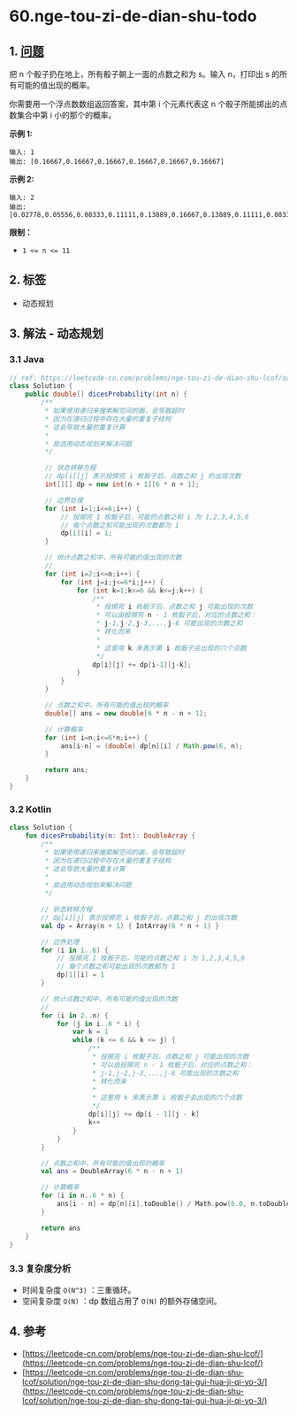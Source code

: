 # 60.nge-tou-zi-de-dian-shu-todo

## 1. [问题](https://leetcode-cn.com/problems/nge-tou-zi-de-dian-shu-lcof/)

把 n 个骰子扔在地上，所有骰子朝上一面的点数之和为 s。输入 n，打印出 s 的所有可能的值出现的概率。

你需要用一个浮点数数组返回答案，其中第 i 个元素代表这 n 个骰子所能掷出的点数集合中第 i 小的那个的概率。

**示例 1:**

```text
输入: 1
输出: [0.16667,0.16667,0.16667,0.16667,0.16667,0.16667]
```

**示例 2:**

```text
输入: 2
输出: [0.02778,0.05556,0.08333,0.11111,0.13889,0.16667,0.13889,0.11111,0.08333,0.05556,0.02778]
```

**限制：**

* `1 <= n <= 11`

## 2. 标签

* 动态规划

## 3. 解法 - 动态规划

### 3.1 Java

```java
// ref: https://leetcode-cn.com/problems/nge-tou-zi-de-dian-shu-lcof/solution/nge-tou-zi-de-dian-shu-dong-tai-gui-hua-ji-qi-yo-3/
class Solution {
    public double[] dicesProbability(int n) {
        /**
         * 如果使用递归来搜索解空间的画，会导致超时
         * 因为在递归过程中存在大量的重复子结构
         * 这会导致大量的重复计算
         * 
         * 故选用动态规划来解决问题
         */

         // 状态转移方程
         // dp[i][j] 表示投掷完 i 枚骰子后，点数之和 j 的出现次数
         int[][] dp = new int[n + 1][6 * n + 1];

         // 边界处理
         for (int i=1;i<=6;i++) {
             // 投掷完 1 枚骰子后，可能的点数之和 i 为 1,2,3,4,5,6
             // 每个点数之和可能出现的次数都为 1
             dp[1][i] = 1; 
         }

         // 统计点数之和中，所有可能的值出现的次数
         // 
         for (int i=2;i<=n;i++) {
             for (int j=i;j<=6*i;j++) {
                 for (int k=1;k<=6 && k<=j;k++) {
                     /**
                      * 投掷完 i 枚骰子后，点数之和 j 可能出现的次数
                      * 可以由投掷完 n - 1 枚骰子后，对应的点数之和：
                      * j-1,j-2,j-3,...,j-6 可能出现的次数之和
                      * 转化而来
                      *
                      * 这里用 k 来表示第 i 枚骰子会出现的六个点数
                      */
                     dp[i][j] += dp[i-1][j-k];
                 }
             }
         }

         // 点数之和中，所有可能的值出现的概率
         double[] ans = new double[6 * n - n + 1];

         // 计算概率 
         for (int i=n;i<=6*n;i++) {
             ans[i-n] = (double) dp[n][i] / Math.pow(6, n);
         }

         return ans;
    }
}
```

### 3.2 Kotlin

```kotlin
class Solution {
    fun dicesProbability(n: Int): DoubleArray {
        /**
         * 如果使用递归来搜索解空间的画，会导致超时
         * 因为在递归过程中存在大量的重复子结构
         * 这会导致大量的重复计算
         *
         * 故选用动态规划来解决问题
         */

        // 状态转移方程
        // dp[i][j] 表示投掷完 i 枚骰子后，点数之和 j 的出现次数
        val dp = Array(n + 1) { IntArray(6 * n + 1) }

        // 边界处理
        for (i in 1..6) {
            // 投掷完 1 枚骰子后，可能的点数之和 i 为 1,2,3,4,5,6
            // 每个点数之和可能出现的次数都为 1
            dp[1][i] = 1
        }

        // 统计点数之和中，所有可能的值出现的次数
        //
        for (i in 2..n) {
            for (j in i..6 * i) {
                var k = 1
                while (k <= 6 && k <= j) {
                    /**
                     * 投掷完 i 枚骰子后，点数之和 j 可能出现的次数
                     * 可以由投掷完 n - 1 枚骰子后，对应的点数之和：
                     * j-1,j-2,j-3,...,j-6 可能出现的次数之和
                     * 转化而来
                     *
                     * 这里用 k 来表示第 i 枚骰子会出现的六个点数
                     */
                    dp[i][j] += dp[i - 1][j - k]
                    k++
                }
            }
        }

        // 点数之和中，所有可能的值出现的概率
        val ans = DoubleArray(6 * n - n + 1)

        // 计算概率
        for (i in n..6 * n) {
            ans[i - n] = dp[n][i].toDouble() / Math.pow(6.0, n.toDouble())
        }

        return ans
    }
}
```

### 3.3 复杂度分析

* 时间复杂度 `O(N^3)` ：三重循环。
* 空间复杂度 `O(N)` ：dp 数组占用了 `O(N)` 的额外存储空间。

## 4. 参考

* [https://leetcode-cn.com/problems/nge-tou-zi-de-dian-shu-lcof/](https://leetcode-cn.com/problems/nge-tou-zi-de-dian-shu-lcof/)
* [https://leetcode-cn.com/problems/nge-tou-zi-de-dian-shu-lcof/solution/nge-tou-zi-de-dian-shu-dong-tai-gui-hua-ji-qi-yo-3/](https://leetcode-cn.com/problems/nge-tou-zi-de-dian-shu-lcof/solution/nge-tou-zi-de-dian-shu-dong-tai-gui-hua-ji-qi-yo-3/)

